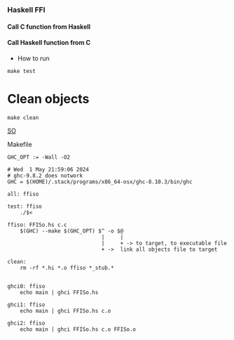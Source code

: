 ### Haskell FFI

#### Call C function from Haskell
#### Call Haskell function from C

* How to run
```
make test
```

# Clean objects
```
make clean
```

[SO](https://stackoverflow.com/questions/10123040/ghci-doesnt-work-with-ffi-export-declarations-shared-libraries)


Makefile
```
GHC_OPT := -Wall -O2 

# Wed  1 May 21:59:06 2024 
# ghc-9.8.2 does notwork
GHC = $(HOME)/.stack/programs/x86_64-osx/ghc-8.10.3/bin/ghc

all: ffiso

test: ffiso
	./$<

ffiso: FFISo.hs c.c
	$(GHC) --make $(GHC_OPT) $^ -o $@
                              |     |
                              |     + -> to target, to executable file
                              + ->  link all objects file to target 

clean:
	rm -rf *.hi *.o ffiso *_stub.*


ghci0: ffiso
	echo main | ghci FFISo.hs

ghci1: ffiso
	echo main | ghci FFISo.hs c.o

ghci2: ffiso
	echo main | ghci FFISo.hs c.o FFISo.o

```
